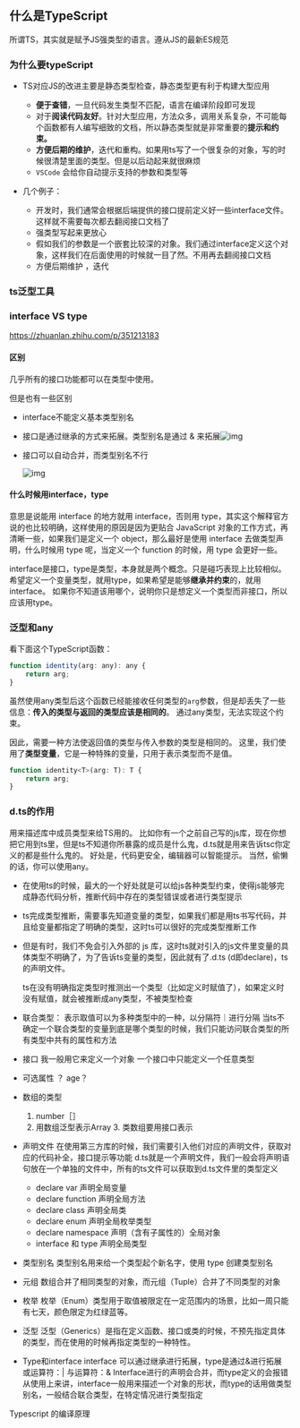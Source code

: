 ## 什么是TypeScript
所谓TS，其实就是赋予JS强类型的语言。遵从JS的最新ES规范



### 为什么要typeScript

* TS对应JS的改进主要是静态类型检查，静态类型更有利于构建大型应用
  * **便于查错**，一旦代码发生类型不匹配，语言在编译阶段即可发现
  * 对于**阅读代码友好**。针对大型应用，方法众多，调用关系复杂，不可能每个函数都有人编写细致的文档，所以静态类型就是非常重要的**提示和约束。**
  * **方便后期的维护**，迭代和重构。如果用ts写了一个很复杂的对象，写的时候很清楚里面的类型。但是以后动起来就很麻烦
  * `VSCode` 会给你自动提示支持的参数和类型等

* 几个例子：

  * 开发时，我们通常会根据后端提供的接口提前定义好一些interface文件。这样就不需要每次都去翻阅接口文档了
  * 强类型写起来更放心
  * 假如我们的参数是一个嵌套比较深的对象。我们通过interface定义这个对象，这样我们在后面使用的时候就一目了然。不用再去翻阅接口文档
  * 方便后期维护 ，迭代



### ts泛型工具

### interface VS type

https://zhuanlan.zhihu.com/p/351213183

#### 区别

几乎所有的接口功能都可以在类型中使用。

但是也有一些区别

* interface不能定义基本类型别名

* 接口是通过继承的方式来拓展。类型别名是通过 & 来拓展![img](https://pic3.zhimg.com/80/v2-b1082bbb757c1373cf1b0649185ea07e_720w.jpg)

* 接口可以自动合并，而类型别名不行

  ![img](https://pic2.zhimg.com/80/v2-56b037e6e20c2263382dc00bd86730c1_720w.jpg)



#### 什么时候用interface，type

意思是说能用 interface 的地方就用 interface，否则用 type，其实这个解释官方说的也比较明确，这样使用的原因是因为更贴合 JavaScript 对象的工作方式，再清晰一些，如果我们是定义一个 object，那么最好是使用 interface 去做类型声明，什么时候用 type 呢，当定义一个 function 的时候，用 type 会更好一些。

interface是接口，type是类型，本身就是两个概念。只是碰巧表现上比较相似。
希望定义一个变量类型，就用type，如果希望是能够**继承并约束**的，就用interface。
如果你不知道该用哪个，说明你只是想定义一个类型而非接口，所以应该用type。

### 泛型和any

看下面这个TypeScript函数：

```javascript
function identity(arg: any): any {
    return arg;
}
```

虽然使用any类型后这个函数已经能接收任何类型的`arg`参数，但是却丢失了一些信息：**传入的类型与返回的类型应该是相同的**。 通过any类型，无法实现这个约束。

因此，需要一种方法使返回值的类型与传入参数的类型是相同的。 这里，我们使用了**类型变量**，它是一种特殊的变量，只用于表示类型而不是值。

```javascript
function identity<T>(arg: T): T {
    return arg;
}
```





### d.ts的作用

用来描述库中成员类型来给TS用的。 比如你有一个之前自己写的js库，现在你想把它用到ts里，但是ts不知道你所暴露的成员是什么鬼，d.ts就是用来告诉tsc你定义的都是些什么鬼的。 好处是，代码更安全，编辑器可以智能提示。 当然，偷懒的话，你可以使用any。

* 在使用ts的时候，最大的一个好处就是可以给js各种类型约束，使得js能够完成静态代码分析，推断代码中存在的类型错误或者进行类型提示

* ts完成类型推断，需要事先知道变量的类型，如果我们都是用ts书写代码，并且给变量都指定了明确的类型，这时ts可以很好的完成类型推断工作

* 但是有时，我们不免会引入外部的 js 库，这时ts就对引入的js文件里变量的具体类型不明确了，为了告诉ts变量的类型，因此就有了.d.ts (d即declare)，ts的声明文件。

  ts在没有明确指定类型时推测出一个类型（比如定义时赋值了），如果定义时没有赋值，就会被推断成any类型，不被类型检查







* 联合类型：
  表示取值可以为多种类型中的一种，以分隔符｜进行分隔
  当ts不确定一个联合类型的变量到底是哪个类型的时候，我们只能访问联合类型的所有类型中共有的属性和方法
* 接口
  我一般用它来定义一个对象
  一个接口中只能定义一个任意类型
* 可选属性
  ？  age？
* 数组的类型
  1.	number［］
   2.	用数组泛型表示Array<number>
    	3.	类数组要用接口表示

* 声明文件
  在使用第三方库的时候，我们需要引入他们对应的声明文件，获取对应的代码补全，接口提示等功能
  d.ts就是一个声明文件，我们一般会将声明语句放在一个单独的文件中，所有的ts文件可以获取到d.ts文件里的类型定义
  * declare var 声明全局变量
  * declare function 声明全局方法
  * declare class 声明全局类
  * declare enum 声明全局枚举类型
  * declare namespace 声明（含有子属性的）全局对象
  * interface 和 type 声明全局类型

* 类型别名
  类型别名用来给一个类型起个新名字，使用 type 创建类型别名

* 元组
  数组合并了相同类型的对象，而元组（Tuple）合并了不同类型的对象

* 枚举
  枚举（Enum）类型用于取值被限定在一定范围内的场景，比如一周只能有七天，颜色限定为红绿蓝等。

* 泛型
  泛型（Generics）是指在定义函数、接口或类的时候，不预先指定具体的类型，而在使用的时候再指定类型的一种特性。

* Type和interface 
  interface 可以通过继承进行拓展，type是通过&进行拓展    或运算符：|     与运算符：&
  Interface进行的声明会合并，而type定义的会报错
  从使用上来讲，interface一般用来描述一个对象的形状，而type的话用做类型别名，一般结合联合类型，在特定情况进行类型指定

Typescript 的编译原理